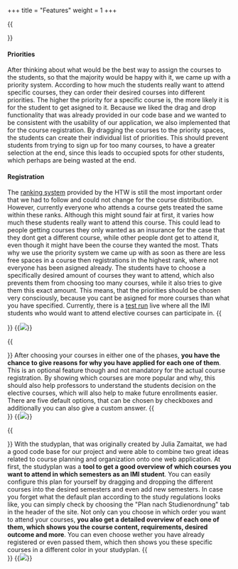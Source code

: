 +++
title = "Features"
weight = 1
+++

{{<section title="Elective course registration">}}
#### Priorities
After thinking about what would be the best way to assign the courses to the students, so that the majority would be happy with it, we came up with a priority system. According to how much the students really want to attend specific courses, they can order their desired courses into different priorities. The higher the priority for a specific course is, the more likely it is for the student to get asigned to it. Because we liked the drag and drop functionality that was already provided in our code base and we wanted to be consistent with the usability of our application, we also implemented that for the course registration. By dragging the courses to the priority spaces, the students can create their individual list of priorities. This should prevent students from trying to sign up for too many courses, to have a greater selection at the end, since this leads to occupied spots for other students, which perhaps are being wasted at the end. 

#### Registration
The [ranking system](https://www.htw-berlin.de/studium/studienorganisation/kursbelegung/) provided by the HTW is still the most important order that we had to follow and could not change for the course distribution. However, currently everyone who attends a course gets treated the same within these ranks. Although this might sound fair at first, it varies how much these students really want to attend this course. This could lead to people getting courses they only wanted as an insurance for the case that they dont get a different course, while other people dont get to attend it, even though it might have been the course they wanted the most. Thats why we use the priority system we came up with as soon as there are less free spaces in a course then registrations in the highest rank, where not everyone has been asigned already. The students have to choose a specifically desired amount of courses they want to attend, which also prevents them from choosing too many courses, while it also tries to give them this exact amount. This means, that the priorities should be chosen very consciously, because you cant be asigned for more courses than what you have specified. Currently, there is a [test run](https://studyplan.f4.htw-berlin.de) live where all the IMI students who would want to attend elective courses can participate in.
{{</section>}}
{{<image src="CourseSelection.png">}}

{{<section title="Survey">}}
After choosing your courses in either one of the phases, **you have the chance to give reasons for why you have applied for each one of them**. This is an optional feature though and not mandatory for the actual course registration. By showing which courses are more popular and why, this should also help professors to understand the students decision on the elective courses, which will also help to make future enrollments easier. There are five default options, that can be chosen by checkboxes and additionally you can also give a custom answer.
{{</section>}}
{{<image src="Survey.png">}}

{{<section title="Organizing semesters">}}
With the studyplan, that was originally created by Julia Zamaitat, we had a good code base for our project and were able to combine two great ideas related to course planning and organization onto one web application. At first, the studyplan was a **tool to get a good overview of which courses you want to attend in which semesters as an IMI student**. You can easily configure this plan for yourself by dragging and dropping the different courses into the desired semesters and even add new semesters. In case you forget what the default plan according to the study regulations looks like, you can simply check by choosing the "Plan nach Studienordnung" tab in the header of the site. Not only can you choose in which order you want to attend your courses, **you also get a detailed overview of each one of them, which shows you the course content, requirements, desired outcome and more**. You can even choose wether you have already registered or even passed them, which then shows you these specific courses in a different color in your studyplan. 
{{</section>}}
{{<image src="studyplan.png">}}